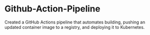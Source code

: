 # Github-Action-Pipeline
Created a GitHub Actions pipeline that automates building, pushing an updated container image to a registry, and deploying it to Kubernetes.
